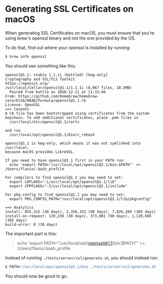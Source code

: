 # Generating SSL Certificates on macOS

When generating SSL Certificates on macOS, you must ensure that you're using brew's openssl binary and not the one provided by the OS.

To do that, find out where your openssl is installed by running:

```bash
$ brew info openssl
```

You should see something like this:

```
openssl@1.1: stable 1.1.1i (bottled) [keg-only]
Cryptography and SSL/TLS Toolkit
https://openssl.org/
/usr/local/Cellar/openssl@1.1/1.1.1i (8,067 files, 18.5MB)
  Poured from bottle on 2020-12-11 at 11:31:46
From: https://github.com/Homebrew/homebrew-core/blob/HEAD/Formula/openssl@1.1.rb
License: OpenSSL
==> Caveats
A CA file has been bootstrapped using certificates from the system
keychain. To add additional certificates, place .pem files in
  /usr/local/etc/openssl@1.1/certs

and run
  /usr/local/opt/openssl@1.1/bin/c_rehash

openssl@1.1 is keg-only, which means it was not symlinked into /usr/local,
because macOS provides LibreSSL.

If you need to have openssl@1.1 first in your PATH run:
  echo 'export PATH="/usr/local/opt/openssl@1.1/bin:$PATH"' >> /Users/flavio/.bash_profile

For compilers to find openssl@1.1 you may need to set:
  export LDFLAGS="-L/usr/local/opt/openssl@1.1/lib"
  export CPPFLAGS="-I/usr/local/opt/openssl@1.1/include"

For pkg-config to find openssl@1.1 you may need to set:
  export PKG_CONFIG_PATH="/usr/local/opt/openssl@1.1/lib/pkgconfig"

==> Analytics
install: 855,315 (30 days), 2,356,331 (90 days), 7,826,269 (365 days)
install-on-request: 139,236 (30 days), 373,801 (90 days), 1,120,685 (365 days)
build-error: 0 (30 days)
```

The important part is this:

> echo 'export PATH="/usr/local/opt/openssl@1.1/bin:$PATH"' >> /Users/flavio/.bash_profile

Instead of running `./tests/server/ssl/generate.sh`, you should instead run:

```bash
$ PATH="/usr/local/opt/openssl@1.1/bin ./tests/server/ssl/generate.sh
```

You should now be good to go.
